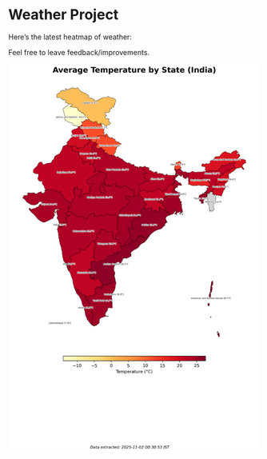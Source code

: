 # Weather Project

Here’s the latest heatmap of weather:

Feel free to leave feedback/improvements.

![India Heatmap](docs/assets/india_heatmap.png?v=0658E8)
